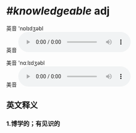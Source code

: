 # ***\#knowledgeable*** adj
英音 'nɒlɪdʒəbl  
英音
<audio src="./media/knowledgeable1_AAC.aac" controls="controls"></audio>

美音 'nɑːlɪdʒəbl  
美音
<audio src="./media/knowledgeable2_AAC.aac" controls="controls"></audio>



  

英文释义
---
### 1.**博学的；有见识的**  


